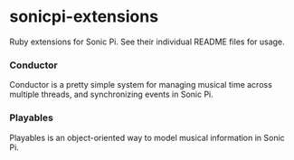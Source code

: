 # sonicpi-extensions

Ruby extensions for Sonic Pi. See their individual README files for usage.

### Conductor

Conductor is a pretty simple system for managing musical time across multiple threads, 
and synchronizing events in Sonic Pi.

### Playables

Playables is an object-oriented way to model musical information in Sonic Pi.